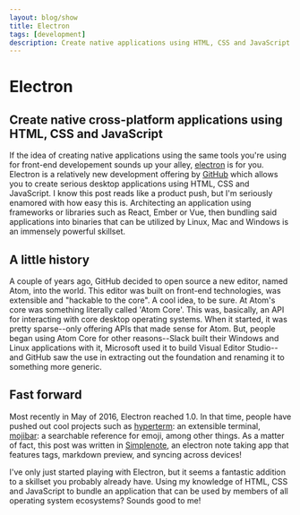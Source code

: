 ```yaml
---
layout: blog/show
title: Electron
tags: [development]
description: Create native applications using HTML, CSS and JavaScript
---
```


# Electron
## Create native cross-platform applications using HTML, CSS and JavaScript

If the idea of creating native applications using the same tools you're using for front-end developement sounds up your alley, [electron][electron] is for you. Electron is a relatively new development offering by [GitHub][github] which allows you to create serious desktop applications using HTML, CSS and JavaScript. I know this post reads like a product push, but I'm seriously enamored with how easy this is. Architecting an application using frameworks or libraries such as React, Ember or Vue, then bundling said applications into binaries that can be utilized by Linux, Mac and Windows is an immensely powerful skillset.

[electron]: https://electron.atom.io
[github]: https://github.com

## A little history

A couple of years ago, GitHub decided to open source a new editor, named Atom, into the world. This editor was built on front-end technologies, was extensible and "hackable to the core". A cool idea, to be sure. At Atom's core was something literally called 'Atom Core'. This was, basically, an API for interacting with core desktop operating systems. When it started, it was pretty sparse--only offering APIs that made sense for Atom. But, people began using Atom Core for other reasons--Slack built their Windows and Linux applications with it, Microsoft used it to build Visual Editor Studio--and GitHub saw the use in extracting out the foundation and renaming it to something more generic.

## Fast forward

Most recently in May of 2016, Electron reached 1.0. In that time, people have pushed out cool projects such as [hyperterm][hyperterm]: an extensible terminal, [mojibar][mojibar]: a searchable reference for emoji, among other things. As a matter of fact, this post was written in [Simplenote][simplenote], an electron note taking app that features tags, markdown preview, and syncing across devices!

[hyperterm]: http://hyperterm.org
[mojibar]: https://github.com/muan/mojibar
[simplenote]:https://simplenote.com

I've only just started playing with Electron, but it seems a fantastic addition to a skillset you probably already have. Using my knowledge of HTML, CSS and JavaScript to bundle an application that can be used by members of all operating system ecosystems? Sounds good to me!
